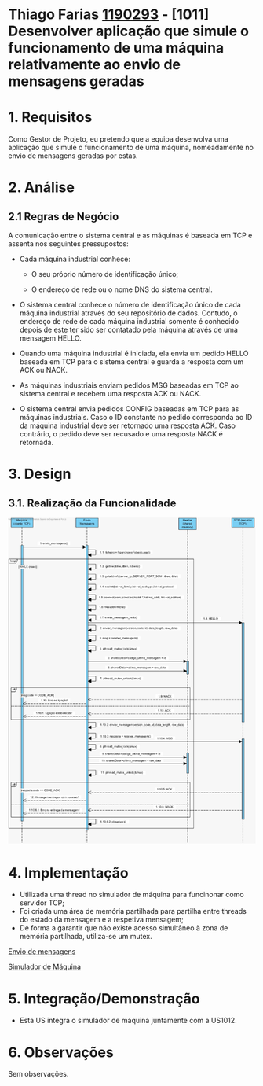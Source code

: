**Thiago Farias [1190293](../)** - [1011] Desenvolver aplicação que simule o funcionamento de uma máquina relativamente ao envio de mensagens geradas
====

# 1. Requisitos

Como Gestor de Projeto, eu pretendo que a equipa desenvolva uma aplicação que simule o funcionamento de uma máquina, nomeadamente no envio de mensagens geradas por estas.

# 2. Análise
## 2.1 Regras de Negócio

A comunicação entre o sistema central e as máquinas é baseada em TCP e assenta nos seguintes
pressupostos:

* Cada máquina industrial conhece:

  * O seu próprio número de identificação único;

  * O endereço de rede ou o nome DNS do sistema central.

* O sistema central conhece o número de identificação único de cada máquina industrial através do
seu repositório de dados. Contudo, o endereço de rede de cada máquina industrial somente é
conhecido depois de este ter sido ser contatado pela máquina através de uma mensagem HELLO.

* Quando uma máquina industrial é iniciada, ela envia um pedido HELLO baseada em TCP para o sistema
central e guarda a resposta com um ACK ou NACK.

* As máquinas industriais enviam pedidos MSG baseadas em TCP ao sistema central e recebem uma
resposta ACK ou NACK.

* O sistema central envia pedidos CONFIG baseadas em TCP para as máquinas industriais. Caso o ID
constante no pedido corresponda ao ID da máquina industrial deve ser retornado uma resposta ACK.
Caso contrário, o pedido deve ser recusado e uma resposta NACK é retornada.

# 3. Design
## 3.1. Realização da Funcionalidade

![1011_SimuladorMaquina_SD.png](1011_SimuladorMaquina_SD.png)

# 4. Implementação

- Utilizada uma thread no simulador de máquina para funcinonar como servidor TCP;
- Foi criada uma área de memória partilhada para partilha entre threads do estado da mensagem e a respetiva mensagem;
- De forma a garantir que não existe acesso simultâneo à zona de memória partilhada, utiliza-se um mutex.

[Envio de mensagens](https://bitbucket.org/joaomfas/lei_isep_2019_20_sem4_2na_1181436_1171668_1171865_1190293/src/master/app/simuladormaquina/envio_mensagens.c)

[Simulador de Máquina](https://bitbucket.org/joaomfas/lei_isep_2019_20_sem4_2na_1181436_1171668_1171865_1190293/src/master/app/simuladormaquina/maquina.c)

# 5. Integração/Demonstração

- Esta US integra o simulador de máquina juntamente com a US1012.

# 6. Observações

Sem observações.
